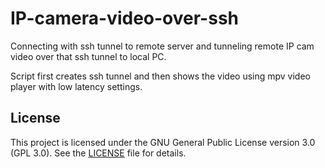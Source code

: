 # IP-camera-video-over-ssh

Connecting with ssh tunnel to remote server and tunneling remote IP cam video over that ssh tunnel to local PC.

Script first creates ssh tunnel and then shows the video using mpv video player with low latency settings.

## License

This project is licensed under the GNU General Public License version 3.0 (GPL 3.0). See the [LICENSE](LICENSE) file for details.


